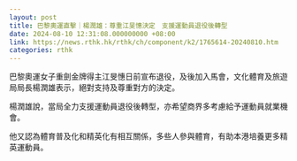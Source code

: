 ```yaml
---
layout: post
title: 巴黎奧運直擊｜楊潤雄：尊重江旻憓決定　支援運動員退役後轉型
date: 2024-08-10 12:31:08.000000000 +08:00
link: https://news.rthk.hk/rthk/ch/component/k2/1765614-20240810.htm
categories: rthk
---
```


巴黎奧運女子重劍金牌得主江旻憓日前宣布退役，及後加入馬會，文化體育及旅遊局局長楊潤雄表示，絕對支持及尊重對方的決定。

楊潤雄說，當局全力支援運動員退役後轉型，亦希望商界多考慮給予運動員就業機會。

他又認為體育普及化和精英化有相互關係，多些人參與體育，有助本港培養更多精英運動員。
